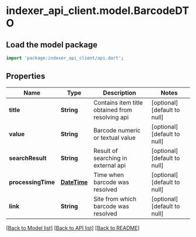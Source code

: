# indexer_api_client.model.BarcodeDTO

## Load the model package
```dart
import 'package:indexer_api_client/api.dart';
```

## Properties
Name | Type | Description | Notes
------------ | ------------- | ------------- | -------------
**title** | **String** | Contains item title obtained from resolving api | [optional] [default to null]
**value** | **String** | Barcode numeric or textual value | [optional] [default to null]
**searchResult** | **String** | Result of searching in external api | [optional] [default to null]
**processingTime** | [**DateTime**](DateTime.md) | Time when barcode was resolved | [optional] [default to null]
**link** | **String** | Site from which barcode was resolved | [optional] [default to null]

[[Back to Model list]](../README.md#documentation-for-models) [[Back to API list]](../README.md#documentation-for-api-endpoints) [[Back to README]](../README.md)

